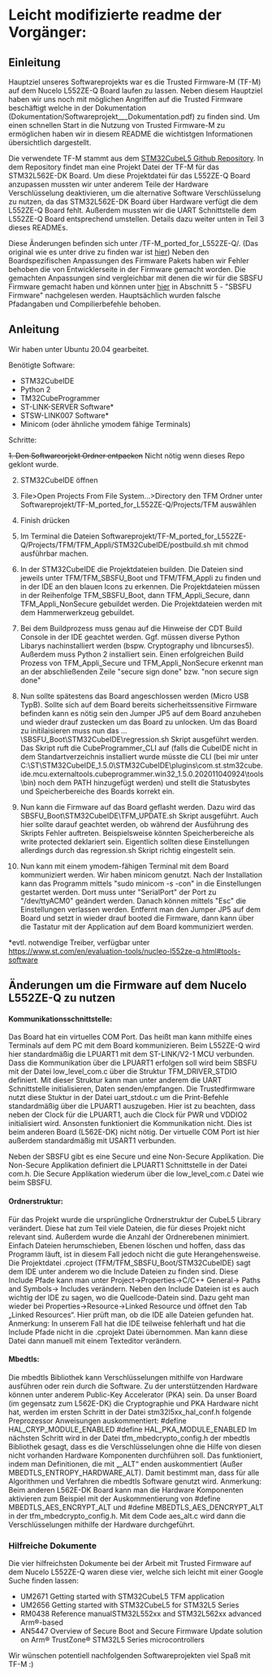 # Leicht modifizierte readme der Vorgänger:


## Einleitung

Hauptziel unseres Softwareprojekts war es die Trusted Firmware-M (TF-M) auf dem Nucelo L552ZE-Q Board laufen zu lassen.
Neben diesem Hauptziel haben wir uns noch mit möglichen Angriffen auf die Trusted Firmware beschäftigt welche in der Dokumentation (Dokumentation/Softwareprojekt___Dokumentation.pdf) zu finden sind.
Um einen schnellen Start in die Nutzung von Trusted Firmware-M zu ermöglichen haben wir in diesem README die wichtistgen Informationen übersichtlich dargestellt.

Die verwendete TF-M stammt aus dem [STM32CubeL5 Github Repository](https://github.com/STMicroelectronics/STM32CubeL5).
In dem Repository findet man eine Projekt Datei der TF-M für das STM32L562E-DK Board.
Um diese Projektdatei für das L552ZE-Q Board anzupassen mussten wir unter anderem Teile der Hardware Verschlüsselung deaktivieren, um
die alternative Software Verschlüsselung zu nutzen, da das STM32L562E-DK Board über Hardware verfügt die dem L552ZE-Q Board fehlt.
Außerdem mussten wir die UART Schnittstelle dem L552ZE-Q Board entsprechend umstellen. Details dazu weiter unten in Teil 3 dieses READMEs.

Diese Änderungen befinden sich unter /TF-M_ported_for_L552ZE-Q/.
(Das original wie es unter drive zu finden war ist [hier](https://github.com/KurfuerstPilz/Softwareprojekt/releases/download/v0.0.1/Softwareprojekt-20201117T142257Z-001.zip))
Neben den Boardspezifischen Anpassungen des Firmware Pakets haben wir Fehler behoben die von Entwicklerseite in der Firmware gemacht worden. 
Die gemachten Anpassungen sind vergleichbar mit denen die wir für die SBSFU Firmware gemacht haben und können unter [hier](https://github.com/KurfuerstPilz/Softwareprojekt/blob/master/Dokumentation/vorgaenger/Softwareprojekt___Dokumentation.pdf) in Abschnitt 5 - "SBSFU Firmware" nachgelesen werden. Hauptsächlich wurden falsche Pfadangaben und Compilierbefehle behoben.


## Anleitung

Wir haben unter Ubuntu 20.04 gearbeitet.

Benötigte Software:
- STM32CubeIDE
- Python 2
- TM32CubeProgrammer
- ST-LINK-SERVER Software*
- STSW-LINK007 Software*
- Minicom (oder ähnliche ymodem fähige Terminals)

Schritte:

~~1. Den Softwareorjekt Ordner entpacken~~ Nicht nötig wenn dieses Repo geklont wurde.

2. STM32CubeIDE öffnen

3. File>Open Projects From File System...>Directory den TFM Ordner unter Softwareprojekt/TF-M_ported_for_L552ZE-Q/Projects/TFM auswählen

4. Finish drücken

5. Im Terminal die Dateien Softwareprojekt/TF-M_ported_for_L552ZE-Q/Projects/TFM/TFM_Appli/STM32CubeIDE/postbuild.sh mit chmod ausführbar machen.

6. In der STM32CubeIDE die Projektdateien builden. Die Dateien sind jeweils unter TFM/TFM_SBSFU_Boot und TFM/TFM_Appli zu finden und in der IDE an den blauen Icons zu erkennen. Die Projektdateien müssen in der Reihenfolge TFM_SBSFU_Boot, dann TFM_Appli_Secure, dann TFM_Appli_NonSecure gebuildet werden. Die Projektdateien werden mit dem Hammerwerkzeug gebuildet.

7. Bei dem Buildprozess muss genau auf die Hinweise der CDT Build Console in der IDE geachtet werden. Ggf. müssen diverse Python Libarys nachinstalliert werden (bspw. Cryptography und libncurses5). Außerdem muss Python 2 installiert sein. Einen erfolgreichen Build Prozess von TFM_Appli_Secure und TFM_Appli_NonSecure erkennt man an der abschließenden Zeile "secure sign done" bzw. "non secure sign done"

8. Nun sollte spätestens das Board angeschlossen werden (Micro USB TypB). Sollte sich auf dem Board bereits sicherheitssensitive Firmware befinden kann es nötig sein den Jumper JP5 auf dem Board anzuheben und wieder drauf zustecken um das Board zu unlocken. Um das Board zu initilaisieren muss nun das …\SBSFU_Boot\STM32CubeIDE\regression.sh Skript ausgeführt werden. Das Skript ruft die CubeProgrammer_CLI auf (falls die CubeIDE nicht in dem Standartverzeichnis installiert wurde müsste die CLI (bei mir unter C:\ST\STM32CubeIDE_1.5.0\STM32CubeIDE\plugins\com.st.stm32cube.ide.mcu.externaltools.cubeprogrammer.win32_1.5.0.202011040924\tools\bin) noch dem PATH hinzugefügt werden) und stellt die Statusbytes und Speicherbereiche des Boards korrekt ein.

9. Nun kann die Firmware auf das Board geflasht werden. Dazu wird das SBSFU_Boot\STM32CubeIDE\TFM_UPDATE.sh Skript ausgeführt. Auch hier sollte darauf geachtet werden, ob während der Ausführung des Skripts Fehler auftreten. Beispielsweise könnten Speicherbereiche als write protected deklariert sein. Eigentlich sollten diese Einstellungen allerdings durch das regression.sh Skript richtig eingestellt sein.

10. Nun kann mit einem ymodem-fähigen Terminal mit dem Board kommuniziert werden. Wir haben minicom genutzt. Nach der Installation kann das Programm mittels "sudo minicom -s -con" in die Einstellungen gestartet werden. Dort muss unter "SerialPort" der Port zu "/dev/ttyACM0" geändert werden. Danach können mittels "Esc" die Einstellungen verlassen werden. Entfernt man den Jumper JP5 auf dem Board und setzt in wieder drauf booted die Firmware, dann kann über die Tastatur mit der Application auf dem Board kommuniziert werden.



*evtl. notwendige Treiber, verfügbar unter https://www.st.com/en/evaluation-tools/nucleo-l552ze-q.html#tools-software 


## Änderungen um die Firmware auf dem Nucelo L552ZE-Q zu nutzen

#### Kommunikationsschnittstelle: 

Das Board hat ein virtuelles COM Port. Das heißt man kann mithilfe eines Terminals auf dem PC mit dem Board kommunizieren. Beim L552ZE-Q wird hier standardmäßig die LPUART1 mit dem ST-LINK/V2-1 MCU verbunden. 
Dass die Kommunikation über die LPUART1 erfolgen soll wird beim SBSFU mit der Datei low_level_com.c über die Struktur TFM_DRIVER_STDIO definiert. Mit dieser Struktur kann man unter anderem die UART Schnittstelle initialisieren, Daten senden/empfangen. Die Trustedfirmware nutzt diese Stuktur in der Datei uart_stdout.c um die Print-Befehle standardmäßig über die LPUART1 auszugeben. Hier ist zu beachten, dass neben der Clock für die LPUART1, auch die Clock für PWR und VDDIO2 initialisiert wird. Ansonsten funktioniert die Kommunikation nicht. Dies ist beim anderen Board (L562E-DK) nicht nötig. Der virtuelle COM Port ist hier außerdem standardmäßig mit USART1 verbunden. 

Neben der SBSFU gibt es eine Secure und eine Non-Secure Applikation. Die Non-Secure Applikation definiert die LPUART1 Schnittstelle in der Datei com.h. Die Secure Applikation wiederum über die low_level_com.c Datei wie beim SBSFU.


#### Ordnerstruktur:

Für das Projekt wurde die ursprüngliche Ordnerstruktur der CubeL5 Library verändert. Diese hat zum Teil viele Dateien, die für dieses Projekt nicht relevant sind. Außerdem wurde die Anzahl der Ordnerebenen minimiert. 
Einfach Dateien herumschieben, Ebenen löschen und hoffen, dass das Programm läuft, ist in diesem Fall jedoch nicht die gute Herangehensweise. Die Projektdatei .cproject (TFM/TFM_SBSFU_Boot/STM32CubeIDE) sagt dem IDE unter anderem wo die Include Dateien zu finden sind. Diese Include Pfade kann man unter Project→Properties→C/C++ General→ Paths and Symbols→ Includes verändern. Neben den Include Dateien ist es auch wichtig der IDE zu sagen, wo die Quellcode-Datein sind. Dazu geht man wieder bei Properties→Resource→Linked Resource und öffnet den Tab „Linked Resources“. Hier prüft man, ob die IDE alle Dateien gefunden hat. 
Anmerkung: In unserem Fall hat die IDE teilweise fehlerhaft und hat die Include Pfade nicht in die .cprojekt Datei übernommen. Man kann diese Datei dann manuell mit einem Texteditor verändern. 
 

#### Mbedtls:

Die mbedtls Bibliothek kann Verschlüsselungen mithilfe von Hardware ausführen oder rein durch die Software. Zu der unterstützenden Hardware können unter anderem Public-Key Accelerator (PKA) sein. Da unser Board (im gegensatz zum L562E-DK) die Cryptographie und PKA Hardware nicht hat, werden im ersten Schritt in der Datei stm32l5xx_hal_conf.h folgende Preprozessor Anweisungen auskommentiert:
#define HAL_CRYP_MODULE_ENABLED
#define HAL_PKA_MODULE_ENABLED
Im nächsten Schritt wird in der Datei tfm_mbedcrypto_config.h der mbedtls Bibliothek gesagt, dass es die Verschlüsselungen ohne die Hilfe von diesen nicht vorhanden Hardware Komponenten durchführen soll. Das funktioniert, indem man Definitionen, die mit „_ALT“ enden auskommentiert (Außer MBEDTLS_ENTROPY_HARDWARE_ALT). Damit bestimmt man, dass für alle Algorithmen und Verfahren die mbedtls Software genutzt wird. 
Anmerkung: Beim anderen L562E-DK Board kann man die Hardware Komponenten aktivieren zum Beispiel mit der Auskommentierung von #define MBEDTLS_AES_ENCRYPT_ALT und #define MBEDTLS_AES_DENCRYPT_ALT in der tfm_mbedcrypto_config.h. Mit dem Code aes_alt.c wird dann die Verschlüsselungen mithilfe der Hardware durchgeführt.

### Hilfreiche Dokumente

Die vier hilfreichsten Dokumente bei der Arbeit mit Trusted Firmware auf dem Nucelo L552ZE-Q waren diese vier, welche sich leicht mit einer Google Suche finden lassen:

- UM2671 Getting started with STM32CubeL5 TFM application
- UM2656 Getting started with STM32CubeL5 for STM32L5 Series
- RM0438 Reference manualSTM32L552xx and STM32L562xx advanced Arm®-based
- AN5447 Overview of Secure Boot and Secure Firmware Update solution on Arm® TrustZone® STM32L5 Series microcontrollers



Wir wünschen potentiell nachfolgenden Softwareprojekten viel Spaß mit TF-M :) 
